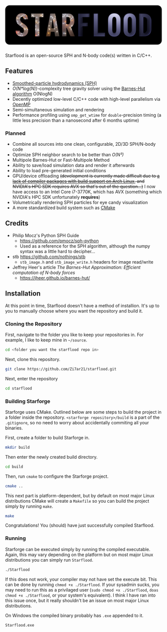 # ![Starflood](starflood-badge.png)

Starflood is an open-source SPH and N-body code(s) written in C/C++.

## Features

- [Smoothed-particle hydrodynamics (SPH)](https://en.wikipedia.org/wiki/Smoothed-particle_hydrodynamics)
- _O(N*log(N))_-complexity tree gravity solver using the [Barnes-Hut algorithm](https://en.wikipedia.org/wiki/Barnes%E2%80%93Hut_simulation) O(NlogN)
- Decently optimized low-level C/C++ code with high-level parallelism via [OpenMP](www.openmp.org)
- Semi-simultaneous simulation and rendering
- Performance profiling using `omp_get_wtime` for `double`-precision timing (a little less precision than a nanosecond after 6 months uptime)

### Planned

- Combine all sources into one clean, configurable, 2D/3D SPH/N-body code
- Optimize SPH neighbor search to be better than _O(N²)_
- Multipole Barnes-Hut or Fast-Multipole Method
- Ability to save/load simulation data and render it afterwards
- Ability to load pre-generated initial conditions
- GPU/device offloading ~~(development is currently made difficult due to [a lack of compiler packages with build support on Arch Linux](https://bugs.archlinux.org/task/63227), and NVIDIA's HPC SDK requires AVX so that's out of the question...)~~ I now have access to an Intel Core i7-3770K, which has AVX (something which NVIDIA's HPC SDK unfortunately **requires**)
- Volumetrically rendering SPH particles for eye candy visualization
- A more standardized build system such as [CMake](https://cmake.org/)

## Credits

- Philip Mocz's Python SPH Guide
  -  <https://github.com/pmocz/sph-python>
  - Used as a reference for the SPH algorithm, although the numpy syntax was a little hard to decipher...
- stb https://github.com/nothings/stb
  - `stb_image.h` and `stb_image_write.h` headers for image read/write
- Jeffrey Heer's article _The Barnes-Hut Approximation: Efficient computation of N-body forces_
  - <https://jheer.github.io/barnes-hut/>

## Installation

At this point in time, Starflood doesn't have a method of installion. It's up to you to manually choose where you want the repository and build it.

### Cloning the Repository

First, navigate to the folder you like to keep your repositories in. For example, I like to keep mine in `~/source`.

```sh
cd <folder you want the starflood repo in>
```

Next, clone this repository.

```sh
git clone https://github.com/Zi7ar21/starflood.git
```

Next, enter the repository

```sh
cd starflood
```

### Building Starforge

Starforge uses CMake. Outlined below are some steps to build the project in a folder inside the repository. `<starforge repository>/build` is a part of the `.gitignore`, so no need to worry about accidentally commiting all your binaries.

First, create a folder to build Starforge in.

```sh
mkdir build
```

Then enter the newly created build directory.

```sh
cd build
```

Then, run `cmake` to configure the Starforge project.

```sh
cmake ..
```

This next part is platform-dependent, but by default on most major Linux distributions CMake will create a `Makefile` so you can build the project simply by running `make`.

```sh
make
```

Congratulations! You (should) have just successfully compiled Starflood.

### Running

Starforge can be executed simply by running the compiled executable. Again, this may vary depending on the platform but on most major Linux distributions you can simply run `Starflood`.

```sh
./Starflood
```

If this does not work, your compiler may not have set the execute bit. This can be done by running `chmod +x ./Starflood`. If your sysadmin sucks, you may need to run this as a privilaged user (`sudo chmod +x ./Starflood`, `doas chmod +x ./Starflood`, or your system's equivalent). I think I have ran into this issue once, but it really shouldn't be an issue on most major Linux distributions.

On Windows the compiled binary probably has `.exe` appended to it.

```cmd
Starflood.exe
```
